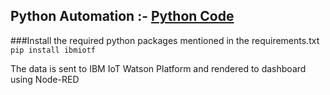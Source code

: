 ## Python Automation :- [Python Code](https://github.com/IBM-EPBL/IBM-Project-6429-1658828933/tree/main/Project%20Development%20Phase/Sprint%201/PNT2022MID19220-Python%20code)

###Install the required python packages mentioned in the requirements.txt
`pip install ibmiotf`

The data is sent to IBM IoT Watson Platform and rendered to dashboard using Node-RED
